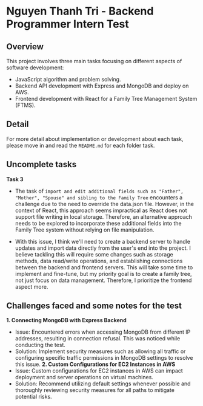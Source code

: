 # Nguyen Thanh Tri - Backend Programmer Intern Test
## Overview

This project involves three main tasks focusing on different aspects of software development:

- JavaScript algorithm and problem solving.
- Backend API development with Express and MongoDB and deploy on AWS.
- Frontend development with React for a Family Tree Management System (FTMS).

## Detail
For more detail about implementation or development about each task, please move in and read the `README.md` for each folder task.

## Uncomplete tasks

**Task 3**

- The task of `import and edit additional fields such as "Father", "Mother", "Spouse" and sibling to the Family Tree` encounters a challenge due to the need to override the data.json file. However, in the context of React, this approach seems impractical as React does not support file writing in local storage. Therefore, an alternative approach needs to be explored to incorporate these additional fields into the Family Tree system without relying on file manipulation.

- With this issue, I think we'll need to create a backend server to handle updates and import data directly from the user's end into the project. I believe tackling this will require some changes such as storage methods, data read/write operations, and establishing connections between the backend and frontend servers. This will take some time to implement and fine-tune, but my priority goal is to create a family tree, not just focus on data management. Therefore, I prioritize the frontend aspect more.

## Challenges faced and some notes for the test

**1. Connecting MongoDB with Express Backend**
- Issue: Encountered errors when accessing MongoDB from different IP addresses, resulting in connection refusal. This was noticed while conducting the test.
- Solution: Implement security measures such as allowing all traffic or configuring specific traffic permissions in MongoDB settings to resolve this issue.
**2. Custom Configurations for EC2 Instances in AWS**
- Issue: Custom configurations for EC2 instances in AWS can impact deployment and server operations on virtual machines.
- Solution: Recommend utilizing default settings whenever possible and thoroughly reviewing security measures for all paths to mitigate potential risks.